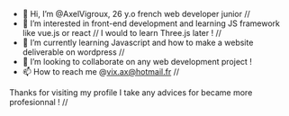 - 👋 Hi, I’m @AxelVigroux, 26 y.o french web developer junior //
- 👀 I’m interested in front-end development and learning JS framework like vue.js or react // I would to learn Three.js later ! //
- 🌱 I’m currently learning Javascript and how to make a website deliverable on wordpress //
- 💞️ I’m looking to collaborate on any web development project ! 
- 📫 How to reach me @vix.ax@hotmail.fr //

Thanks for visiting my profile I take any advices for became more profesionnal ! //

